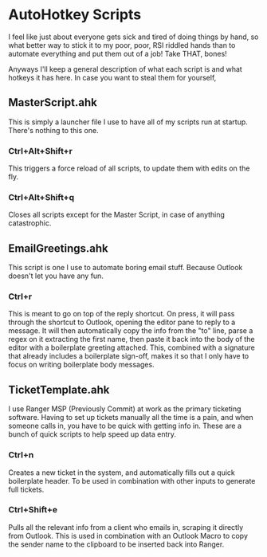 # AutoHotkey Scripts

I feel like just about everyone gets sick and tired of doing things by hand, so what better way to stick it to my poor, poor, RSI riddled hands than to automate everything and put them out of a job! Take THAT, bones!

Anyways I'll keep a general description of what each script is and what hotkeys it has here. In case you want to steal them for yourself,

## MasterScript.ahk

This is simply a launcher file I use to have all of my scripts run at startup. There's nothing to this one.

### Ctrl+Alt+Shift+r

This triggers a force reload of all scripts, to update them with edits on the fly.

### Ctrl+Alt+Shift+q

Closes all scripts except for the Master Script, in case of anything catastrophic.

## EmailGreetings.ahk

This script is one I use to automate boring email stuff. Because Outlook doesn't let you have any fun.

### Ctrl+r

This is meant to go on top of the reply shortcut. On press, it will pass through the shortcut to Outlook, opening the editor pane to reply to a message. It will then automatically copy the info from the "to" line, parse a regex on it extracting the first name, then paste it back into the body of the editor with a boilerplate greeting attached. This, combined with a signature that already includes a boilerplate sign-off, makes it so that I only have to focus on writing boilerplate body messages.

## TicketTemplate.ahk

I use Ranger MSP (Previously Commit) at work as the primary ticketing software. Having to set up tickets manually all the time is a pain, and when someone calls in, you have to be quick with getting info in. These are a bunch of quick scripts to help speed up data entry.

### Ctrl+n

Creates a new ticket in the system, and automatically fills out a quick boilerplate header. To be used in combination with other inputs to generate full tickets.

### Ctrl+Shift+e

Pulls all the relevant info from a client who emails in, scraping it directly from Outlook. This is used in combination with an Outlook Macro to copy the sender name to the clipboard to be inserted back into Ranger.
